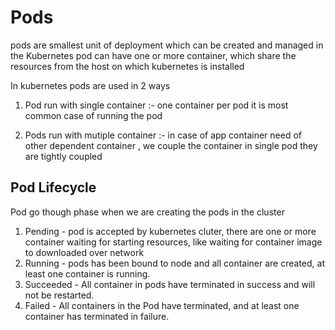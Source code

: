 # Pods
pods are smallest unit of deployment which can be created and managed in the Kubernetes 
pod can have one or more container, which share the resources from the host on which kubernetes is installed 

In kubernetes pods are used in 2 ways 

1. Pod run with single container :- one container per pod it is most common case of running the pod

2. Pods run with mutiple container :- in case of app container need of other dependent container , we couple the container in single pod they are tightly coupled 


## Pod Lifecycle 
Pod go though phase when we are creating the pods in the cluster 

1. Pending - pod is accepted by kubernetes cluter, there are one or more container waiting for starting resources, like waiting for container image to downloaded over network 
2. Running - pods has been bound to node and all container are created, at least one container is running. 
3. Succeeded - All container in pods have terminated in success and will not be restarted. 
4. Failed - All containers in the Pod have terminated, and at least one container has terminated in failure.

